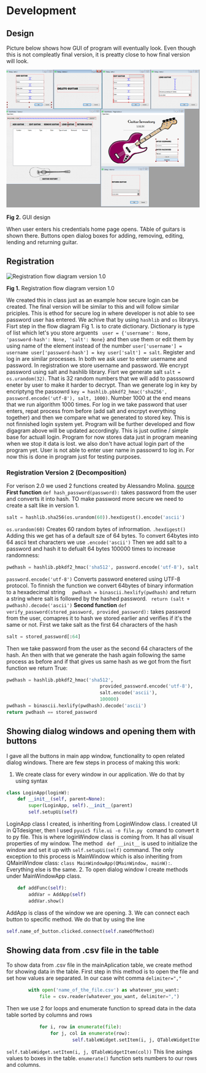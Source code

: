 Development 
============

## Design
Picture below shows how GUI of program will eventually look. Even though this is not compleatly final version, it is preatty close to how final version will look.

![GUI design](GUIdesign.png)

**Fig 2.** GUI design

When user enters his credentials home page opens. TAble of guitars is shown there. Buttons open dialog boxes for adding, removing, editing, lending and returning guitar.

## Registration

![Registration flow diagram version 1.0](Login.jpg)

**Fig 1.** Registration flow diagram version 1.0

We created this in class just as an example how secure login can be created. The final version will be similar to this and will follow similar priciples. This is ethod for secure log in where developer is not able to see password user has entered. We achive that by using ``` hashlib ``` and ```os``` librarys. Fisrt step in the flow diagram Fig 1. is to crate dictionary. Dictionary is type of list which let's you store arguents ``` user = {'username': None, 'password-hash': None, 'salt': None}``` and then use them or edit them by using name of the element instead of the number ``` user['username'] = username user['password-hash'] = key user['salt'] = salt ```. Register and log in are similar processes. In both we ask user to enter username and password. In registration we store username and password. We encrypt password using salt and hashlib library. Fisrt we generate salt ``` salt = os.urandom(32) ```. That is 32 random numbers that we will add to passsowrd eneter by user to make it harder to decrypt. Than we generate log in key by encriptyng the passowrd ```key = hashlib.pbkdf2_hmac('sha256', password.encode('utf-8'), salt, 1000)```. Number 1000 at the end means that we run algorithm 1000 times. For log in we take password that user enters, repat process from before (add salt and encrpyt everything together) and then we compare what we generated to stored key. This is not finnished login system yet. Program will be further developed and flow digagram above will be updated accordingly. This is just outline / simple base for actuall login. Program for now stores data just in program meaning when we stop it data is lost. we also don't have actual login part of the program yet. User is not able to enter user name in passowrd to log in. For now this is done in program just for testing purposes.

### Registration Version 2 (Decomposition)

For verison 2.0 we used 2 functions created by Alessandro Molina. [source](https://www.vitoshacademy.com/hashing-passwords-in-python/) **First function** ```def hash_password(password):``` takes password from the user and converts it into hash. TO make password more secure we need to create a salt like in version 1. 
```.py
salt = hashlib.sha256(os.urandom(60)).hexdigest().encode('ascii')
``` 
```os.urandom(60)``` Creates 60 random bytes of infrormation. ```.hexdigest()``` Adding this we get has of a default sze of 64 bytes.  To convert 64bytes into 64 ascii text characters we use ```.encode('ascii')``` Then we add salt to a password and hash it to defualt 64 bytes 100000 times to increase randomness:
```.py
pwdhash = hashlib.pbkdf2_hmac('sha512', password.encode('utf-8'), salt, 100000)
```
```password.encode('utf-8')``` Converts password enetered using UTF-8 protocol. To finnish the function we convert 64bytes of binary information to a hexadecimal string ```  pwdhash = binascii.hexlify(pwdhash)``` and return a string where salt is followed by the hashed password. ``` return (salt + pwdhash).decode('ascii')``` 
**Second function** ```def verify_password(stored_password, provided_password):``` takes password from the user, comapres it to hash we stored earlier and verifies if it's the same or not. First we take salt as the first 64 characters of the hash
```.py
salt = stored_password[:64]
```
Then we take password from the user as the second 64 characters of the hash. An then with that we generate the hash again following the same process as before and if that gives us same hash as we got from the fisrt function we return True:
```.py
pwdhash = hashlib.pbkdf2_hmac('sha512',
                                  provided_password.encode('utf-8'),
                                  salt.encode('ascii'),
                                  100000)
pwdhash = binascii.hexlify(pwdhash).decode('ascii')
return pwdhash == stored_password
```


## Showing dialog windows and opening them with buttons
I gave all the buttons in main app window, functionality to open related dialog windows. There are few steps in process of making this work:
1. We create class for every window in our application. We do that by using syntax
```.py
class LoginApp(loginW):
    def __init__(self, parent=None):
        super(LoginApp, self).__init__(parent)
        self.setupUi(self)
 ```
 LoginApp class I created, is inheriting from LoginWindow class. I created UI in QTdesigner, then I used ```pyuic5 file.ui -o file.py ``` comand to convert it to py file. This is where loginWindow class is coming from. It has all visual properties of my window. The method ``` def __init__``` is used to initialize the window and set it up with ``` self.setupUi(self) ``` command. The only exception to this process is MainWindow which is also inheriting from QMainWindow class: ``` class MainWindowApp(QMainWindow, mainW): ```. Everything else is the same.
2. To open dialog window I create methods under MainWindowApp class.
```.py 
    def addFunc(self):
        addVar = AddApp(self)
        addVar.show()
```
AddApp is class of the window we are opening.
3. We can connect each button to specific method. We do that by using the line
```.py
self.name_of_button.clicked.connect(self.nameOfMethod)
```

## Showing data from .csv file in the table 
To show data from .csv file in the mainAplication table, we create method for showing data in the table. First step in this method is to open the file and set how values are separated. In our case wiht comma ```delimiter="," ```
```.py
        with open('name_of_the_file.csv') as whatever_you_want:
            file = csv.reader(whatever_you_want, delimiter=",")
```
Then we use 2 for loops and enumerate function to spread data in the data table sorted by columns and rows
```.py
            for i, row in enumerate(file):
                for j, col in enumerate(row):
                        self.tableWidget.setItem(i, j, QTableWidgetItem(col))
```
``` self.tableWidget.setItem(i, j, QTableWidgetItem(col)) ``` This line asings values to boxes in the table. ``` enumerate() ``` function sets numbers to our rows and columns.
